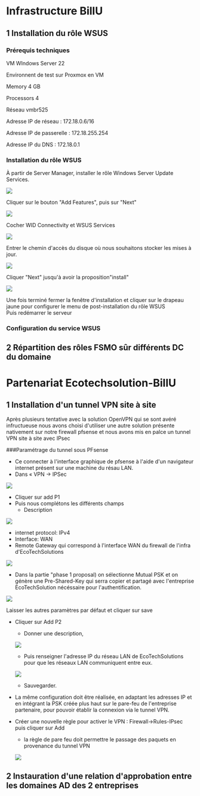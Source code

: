 # Infrastructure BillU
 
## 1 Installation du rôle WSUS 
### Prérequis techniques

VM WIndows Server 22

Environnent de test sur Proxmox en VM

Memory 4 GB

Processors 4

Réseau vmbr525

Adresse IP de réseau : 172.18.0.6/16

Adresse IP de passerelle : 172.18.255.254

Adresse IP du DNS : 172.18.0.1

### Installation du rôle WSUS
À partir de Server Manager, installer le rôle Windows Server Update Services. 
  
![](../Ressources/S08/S08WSUS-1.png)

Cliquer sur le bouton "Add Features", puis sur "Next"
  
![](../Ressources/S08/S08WSUS-2.png)

Cocher WID Connectivity et WSUS Services
  
![](../Ressources/S08/S08WSUS-3.png)
  
Entrer le chemin d'accès du disque où nous souhaitons stocker les mises à jour.  
  
![](../Ressources/S08/S08WSUS-4.png)
  
Cliquer "Next" jusqu'à avoir la proposition"install" 
  
![](../Ressources/S08/S08WSUS-5.png)

Une fois terminé fermer la fenêtre d'installation et cliquer sur le drapeau jaune pour configurer le menu de post-installation du rôle WSUS  
Puis redémarrer le serveur

### Configuration du service WSUS  


## 2 Répartition des rôles FSMO sûr différents DC du domaine

 # Partenariat Ecotechsolution-BillU
 
## 1 Installation d'un tunnel VPN site à site
Après plusieurs tentative avec la solution OpenVPN qui se sont avéré infructueuse nous avons choisi d'utiliser une autre solution présente nativement sur notre firewall pfsense et nous avons mis en palce un tunnel VPN site à site avec IPsec

###Paramétrage du tunnel sous PFsense 
- Ce connecter à l'interface graphique de pfsense à l'aide d'un navigateur internet présent sur une machine du résau LAN.
- Dans « VPN -> IPSec
  
![](../Ressources/S08/S08IPsec-1.png)

- Cliquer sur add P1
- Puis nous complétons les différents champs
  - Description
   
![](../Ressources/S08/S08IPsec-2.png)

  - internet protocol: IPv4
  - Interface: WAN
  - Remote Gateway qui correspond à l'interface WAN du firewall de l'infra d'EcoTechSolutions
  
![](../Ressources/S08/S08IPsec-3.png)

  - Dans la partie "phase 1 proposal) on sélectionne Mutual PSK et on génère une Pre-Shared-Key qui serra copier et partagé avec l'entreprise EcoTechSolution nécéssaire pour l'authentification.

![](../Ressources/S08/S08IPsec-4.png)

Laisser les autres paramètres par défaut et cliquer sur save 

- Cliquer sur Add P2
  - Donner une description,
  
  ![](../Ressources/S08/S08IPsec-5.png)
  
  - Puis renseigner l'adresse IP du réseau LAN de EcoTechSolutions pour que les réseaux LAN communiquent entre eux.

  ![](../Ressources/S08/S08IPsec-6.png)

  - Sauvegarder.
- La même configuration doit être réalisée, en adaptant les adresses IP et en intégrant la PSK créée plus haut sur le pare-feu de l'entreprise partenaire, pour pouvoir établir la connexion via le tunnel VPN.

- Créer une nouvelle règle pour activer le VPN : Firewall->Rules-IPsec puis cliquer sur Add
  - la règle de pare feu doit permettre le passage des paquets en provenance du tunnel VPN   

   ![](../Ressources/S08/S08IPsec-7.png)
 

## 2 Instauration d'une relation d'approbation entre les domaines AD des 2 entreprises
 
